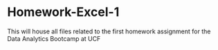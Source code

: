 # Homework-Excel-1

This will house all files related to the first homework assignment for the Data Analytics Bootcamp at UCF